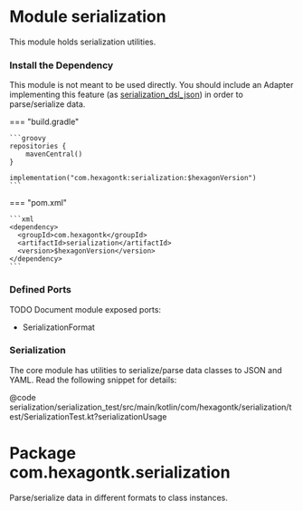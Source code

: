 
# Module serialization
This module holds serialization utilities.

### Install the Dependency
This module is not meant to be used directly. You should include an Adapter implementing this
feature (as [serialization_dsl_json]) in order to parse/serialize data.

[serialization_dsl_json]: serialization_dsl_json

=== "build.gradle"

    ```groovy
    repositories {
        mavenCentral()
    }

    implementation("com.hexagontk:serialization:$hexagonVersion")
    ```

=== "pom.xml"

    ```xml
    <dependency>
      <groupId>com.hexagontk</groupId>
      <artifactId>serialization</artifactId>
      <version>$hexagonVersion</version>
    </dependency>
    ```

### Defined Ports
TODO Document module exposed ports:
* SerializationFormat

### Serialization
The core module has utilities to serialize/parse data classes to JSON and YAML. Read the following
snippet for details:

@code serialization/serialization_test/src/main/kotlin/com/hexagontk/serialization/test/SerializationTest.kt?serializationUsage

# Package com.hexagontk.serialization
Parse/serialize data in different formats to class instances.
